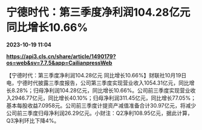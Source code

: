 # 宁德时代：第三季度净利润104.28亿元 同比增长10.66%

**2023-10-19 11:04**

**https://api3.cls.cn/share/article/1490179?os=web&sv=7.7.5&app=CailianpressWeb**

【宁德时代：第三季度净利润104.28亿元 同比增长10.66%】财联社10月19日电，宁德时代披露三季度报告，公司第三季度实现营业收入1054.31亿元，同比增长8.28%；归母净利润104.28亿元，同比增长10.66%。公司前三季度实现营业收入2946.77亿元，同比增长40.10%；归母净利润311.45亿元，同比增长77.05%；基本每股收益7.0958元。公司前三季度计提资产减值准备合计30.97亿元，将减少公司前三季度归母净利润26.29亿元。小财注：Q2净利108.95亿元，据此计算，Q3净利环比下降4%。